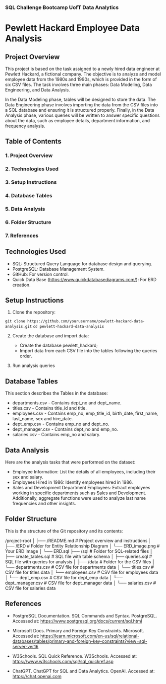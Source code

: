 ### SQL Challenge Bootcamp UofT Data Analytics 

# Pewlett Hackard Employee Data Analysis

## Project Overview

This project is based on the task assigned to a newly hired data engineer at Pewlett Hackard, a fictional company. 
The objective is to analyze and model employee data from the 1980s and 1990s, which is provided in the form 
of six CSV files. The task involves three main phases: Data Modeling, Data Engineering, and Data Analysis.

In the Data Modeling phase, tables will be designed to store the data. The Data Engineering phase involves 
importing the data from the CSV files into a SQL database and ensuring it is structured properly. Finally, 
in the Data Analysis phase, various queries will be written to answer specific questions about the data, 
such as employee details, department information, and frequency analysis.

## Table of Contents
### 1. Project Overview
### 2. Technologies Used
### 3. Setup Instructions
### 4. Database Tables
### 5. Data Analysis
### 6. Folder Structure
### 7. References

## Technologies Used
* SQL: Structured Query Language for database design and querying.
* PostgreSQL: Database Management System.
* GitHub: For version control.
* Quick Data Base (https://www.quickdatabasediagrams.com/): For ERD creation.

## Setup Instructions
1. Clone the repository:

`git clone https://github.com/yourusername/pewlett-hackard-data-analysis.git`
`cd pewlett-hackard-data-analysis`

2. Create the database and import data:
    * Create the database pewlett_hackard;
    * Import data from each CSV file into the tables following the queries order.  

3. Run analysis queries

## Database Tables
This section describes the Tables in the database:

* departments.csv - Contains dept_no and dept_name.
* titles.csv - Contains title_id and title.
* employees.csv - Contains emp_no, emp_title_id, birth_date, first_name, last_name, sex and hire_date.
* dept_emp.csv - Contains emp_no and dept_no.
* dept_manager.csv - Contains dept_no and emp_no.
* salaries.csv - Contains emp_no and salary.

## Data Analysis
Here are the analysis tasks that were performed on the dataset:

* Employee Information: List the details of all employees, including their sex and salary.
* Employees Hired in 1986: Identify employees hired in 1986.
* Sales and Development Department Employees: Extract employees working in specific departments such as Sales and 
Development. Additionally, aggregate functions were used to analyze last name frequencies and other insights.

## Folder Structure
This is the structure of the Git repository and its contents:

/project-root
│
├── /README.md                     # Project overview and instructions
│
├── /ERD                            # Folder for Entity Relationship Diagram
│   └── ERD_image.png               # Your ERD image
│   └── ERD.sql
├── /sql                            # Folder for SQL-related files
│   ├── create_tables.sql           # SQL file with table schema
│   ├── queries.sql                 # SQL file with queries for analysis
│
├── /data                           # Folder for the CSV files
│   └── departments.csv             # CSV file for departments data
│   └── titles.csv                  # CSV file for titles data
│   └── employees.csv               # CSV file for employees data
│   └── dept_emp.csv                # CSV file for dept_emp data
│   └── dept_manager.csv            # CSV file for dept_manager data 
│   └── salaries.csv                # CSV file for salaries data

## References

* PostgreSQL Documentation. SQL Commands and Syntax. PostgreSQL. Accessed at: https://www.postgresql.org/docs/current/sql.html

* Microsoft Docs. Primary and Foreign Key Constraints. Microsoft. Accessed at: https://learn.microsoft.com/en-us/sql/relational-databases/tables/primary-and-foreign-key-constraints?view=sql-server-ver16

* W3Schools. SQL Quick Reference. W3Schools. Accessed at: https://www.w3schools.com/sql/sql_quickref.asp

* ChatGPT. ChatGPT for SQL and Data Analytics. OpenAI. Accessed at: https://chat.openai.com






